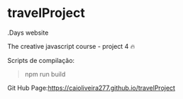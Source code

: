 # travelProject
.Days website

The creative javascript course - project 4 :fire:

Scripts de compilação:
> npm run build
 
Git Hub Page:https://caioliveira277.github.io/travelProject
